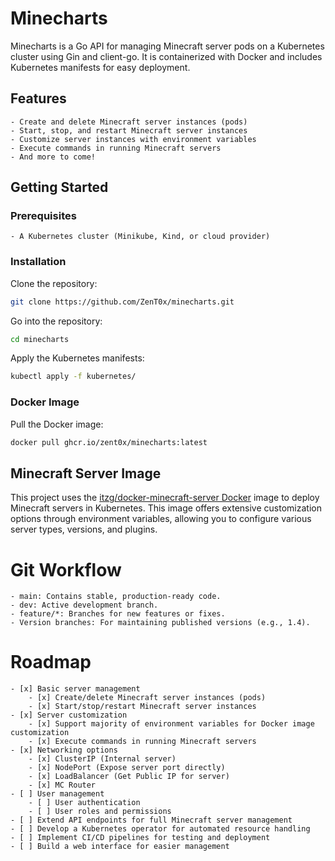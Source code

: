 # Minecharts
Minecharts is a Go API for managing Minecraft server pods on a Kubernetes cluster using Gin and client-go. It is containerized with Docker and includes Kubernetes manifests for easy deployment.

## Features
    - Create and delete Minecraft server instances (pods)
    - Start, stop, and restart Minecraft server instances
    - Customize server instances with environment variables
    - Execute commands in running Minecraft servers
    - And more to come!

## Getting Started
### Prerequisites
    - A Kubernetes cluster (Minikube, Kind, or cloud provider)

### Installation
Clone the repository:
```bash
git clone https://github.com/ZenT0x/minecharts.git
```

Go into the repository:
```bash
cd minecharts
```

Apply the Kubernetes manifests:
```bash
kubectl apply -f kubernetes/
```

### Docker Image

Pull the Docker image:
```bash
docker pull ghcr.io/zent0x/minecharts:latest
```

## Minecraft Server Image
This project uses the [itzg/docker-minecraft-server Docker](https://github.com/itzg/docker-minecraft-server) image to deploy Minecraft servers in Kubernetes. This image offers extensive customization options through environment variables, allowing you to configure various server types, versions, and plugins.

# Git Workflow
    - main: Contains stable, production-ready code.
    - dev: Active development branch.
    - feature/*: Branches for new features or fixes.
    - Version branches: For maintaining published versions (e.g., 1.4).

# Roadmap
    - [x] Basic server management
        - [x] Create/delete Minecraft server instances (pods)
        - [x] Start/stop/restart Minecraft server instances
    - [x] Server customization
        - [x] Support majority of environment variables for Docker image customization
        - [x] Execute commands in running Minecraft servers
    - [x] Networking options
        - [x] ClusterIP (Internal server)
        - [x] NodePort (Expose server port directly)
        - [x] LoadBalancer (Get Public IP for server)
        - [x] MC Router
    - [ ] User management
        - [ ] User authentication
        - [ ] User roles and permissions
    - [ ] Extend API endpoints for full Minecraft server management
    - [ ] Develop a Kubernetes operator for automated resource handling
    - [ ] Implement CI/CD pipelines for testing and deployment
    - [ ] Build a web interface for easier management
